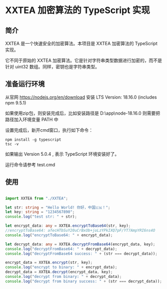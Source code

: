 # XXTEA 加密算法的 TypeScript 实现

## 简介

XXTEA 是一个快速安全的加密算法。本项目是 XXTEA 加密算法的 TypeScript 实现。

它不同于原始的 XXTEA 加密算法。它是针对字符串类型数据进行加密的，而不是针对 uint32 数组。同样，密钥也是字符串类型。

## 准备运行环境

从官网 https://nodejs.org/en/download 安装 LTS Version: 18.16.0 (includes npm 9.5.1)

如果使用zip包，则安装完成后，比如安装路径是 D:\app\node-18.16.0 则需要把路径加入环境变量 PATH 中

设置完成后，新开cmd窗口，执行如下命令：

```shell
npm install -g typescript
tsc -v

```
如果输出 Version 5.0.4 , 表示 TypeScript 环境安装好了。

运行命令请参考 test.cmd


## 使用

```typescript

import XXTEA from "./XXTEA";

let str: string = "Hello World! 你好，中国🇨🇳！";
let key: string = "1234567890";
console.log("test str: " + str);

let encrypt_data: any = XXTEA.encryptToBase64(str, key);
//encryptToBase64: afecHTbSuY20uCrBxOb+joLzYPkIXQ7pF/YT7AmpYRI6ns4O
console.log("encryptToBase64: " + encrypt_data);

let decrypt_data: any = XXTEA.decryptFromBase64(encrypt_data, key);
console.log("decryptFromBase64: " + decrypt_data);
console.log("decryptFromBase64 success: " + (str === decrypt_data));

encrypt_data = XXTEA.encrypt(str, key);
console.log("encrypt to binary: " + encrypt_data);
decrypt_data = XXTEA.decrypt(encrypt_data, key);
console.log("decrypt from binary: " + decrypt_data);
console.log("decrypt from binary success: " + (str === decrypt_data));

```
